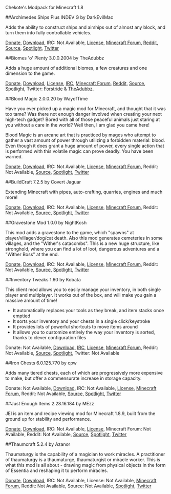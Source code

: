 Chekote's Modpack for Minecraft 1.8

##Archimedes Ships Plus INDEV G by DarkEvilMac

Adds the ability to construct ships and airships out of almost any block, and turn them into fully controllable vehicles.

[Donate](https://www.patreon.com/darkevilmac), [Download](http://mods.curse.com/mc-mods/minecraft/228029-archimedes-ships-plus-flying-houses-flying-houses#t1:other-downloads), IRC: Not Available, [License](https://github.com/darkevilmac/archimedes-ships-plus/blob/master/LICENSE), [Minecraft Forum](http://www.minecraftforum.net/forums/mapping-and-modding/minecraft-mods/2364835), [Reddit](https://www.reddit.com/r/feedthebeast/comments/44dxcm/archimedes_ships_plus_movingworld_rewrite_begins/), [Source](https://github.com/darkevilmac/archimedes-ships-plus), [Spotlight](https://www.youtube.com/watch?v=RhiybUoIFsk#t=530), [Twitter](https://twitter.com/darkevilmac)

##Biomes 'o' Plenty 3.0.0.2004 by TheAdubbz

Adds a huge amount of additional biomes, a few creatures and one dimension to the game.

[Donate](http://www.reddit.com/r/biomesoplenty/wiki/donate), [Download](http://files.minecraftforge.net/BiomesOPlenty), [License](http://creativecommons.org/licenses/by-nc-nd/4.0), [IRC](http://webchat.esper.net/?channels=biomesoplenty), [Minecraft Forum](http://www.minecraftforum.net/topic/1495041-172-forge-biomes-o-plenty-were-back), [Reddit](http://www.reddit.com/r/biomesoplenty), [Source](https://github.com/Glitchfiend/BiomesOPlenty), [Spotlight](https://www.youtube.com/watch?v=Qnl7MaSCiRg), Twitter: [Forstride](https://twitter.com/Forstride) & [TheAdubbz](https://twitter.com/TheAdubbz).

##Blood Magic 2.0.0.20 by WayofTime

Have you ever picked up a magic mod for Minecraft, and thought that it was too tame? Was there not enough danger involved when creating your next high-tech gadget? Bored with all of those peaceful animals just staring at you without a care in the world? Well then, I am glad you came here!

Blood Magic is an arcane art that is practiced by mages who attempt to gather a vast amount of power through utilizing a forbidden material: blood. Even though it does grant a huge amount of power, every single action that is performed with this volatile magic can prove deadly. You have been warned.

[Donate](https://www.paypal.com/cgi-bin/webscr?cmd=_s-xclick&hosted_button_id=J7SNY7L82PQ82), [Download](http://minecraft.curseforge.com/projects/blood-magic/files), IRC: Not Available, [License](http://creativecommons.org/licenses/by/4.0/), [Minecraft Forum](http://www.minecraftforum.net/topic/1899223), Reddit: Not Available, [Source](https://github.com/WayofTime/BloodMagic), [Spotlight](https://www.youtube.com/watch?v=TKK2Eu-jsJM), [Twitter](https://twitter.com/WayofTime)

##BuildCraft 7.2.5 by Covert Jaguar

Extending Minecraft with pipes, auto-crafting, quarries, engines and much more!

[Donate](http://www.patreon.com/SpaceToad), [Download](http://www.mod-buildcraft.com/download), IRC: Not Available, [License](http://www.mod-buildcraft.com/MMPL-1.0.txt), [Minecraft Forum](http://www.minecraftforum.net/topic/682920), Reddit: Not Available, [Source](https://github.com/BuildCraft/BuildCraft), [Spotlight](), [Twitter](https://twitter.com/SpaceToadCraft)

##Gravestone Mod 1.0.0 by NightKosh

This mod adds a gravestone to the game, which "spawns" at player/villager/dog/cat death. Also this mod generates cemeteries in some villages, and the "Wither's catacombs". This is a new huge structure, like stronghold, where you can find a lot of loot, dangerous adventures and a "Wither Boss" at the end.

[Donate](https://www.paypal.com/cgi-bin/webscr?cmd=_s-xclick&hosted_button_id=9EC38X4BQSQCA), [Download](http://gravestone.nightkosh.com/), IRC: Not Available, [License](http://en.wikipedia.org/wiki/GNU_Lesser_General_Public_License), [Minecraft Forum](http://www.minecraftforum.net/topic/1711328), Reddit: Not Available, [Source](https://github.com/NightKosh/GraveStone-mod), [Spotlight](https://www.youtube.com/watch?v=jPT83W-HFwA), [Twitter](https://twitter.com/NightKosh)

##Inventory Tweaks 1.60 by Kobata

This client mod allows you to easily manage your inventory, in both single player and multiplayer. It works out of the box, and will make you gain a massive amount of time!

* It automatically replaces your tools as they break, and item stacks once emptied
* It sorts your inventory and your chests in a single click/keystroke
* It provides lots of powerful shortcuts to move items around
* It allows you to customize entirely the way your inventory is sorted, thanks to clever configuration files

Donate: Not Available, [Download](http://minecraft.curseforge.com/projects/inventory-tweaks/files), [IRC](http://webchat.esper.net/?channels=inventorytweaks), [License](https://github.com/mkalam-alami/inventory-tweaks/blob/develop/LICENSE.md), [Minecraft Forum](http://www.minecraftforum.net/topic/1720872), Reddit: Not Available, [Source](https://github.com/Kobata/inventory-tweaks), [Spotlight](https://www.youtube.com/watch?v=1of4502m_c8), Twitter: Not Available

##Iron Chests 6.0.125.770 by cpw

Adds many tiered chests, each of which are progressively more expensive to make, but offer a commensurate increase in storage capacity.

Donate: Not Available, [Download](http://files.minecraftforge.net/IronChests2), IRC: Not Available, [License](http://www.gnu.org/copyleft/gpl.html), [Minecraft Forum](http://www.minecraftforum.net/topic/981855), Reddit: Not Available, [Source](https://github.com/cpw/ironchest), [Spotlight](https://www.youtube.com/watch?v=_l-Y3buIH18), [Twitter](https://twitter.com/minecraftcpw)

##Just Enough Items 2.28.16.184 by MEzz

JEI is an item and recipe viewing mod for Minecraft 1.8.9, built from the ground up for stability and performance.

[Donate](https://www.patreon.com/mezz), [Download](http://minecraft.curseforge.com/projects/just-enough-items-jei/files), IRC: Not Available, [License](http://minecraft.curseforge.com/projects/just-enough-items-jei/license), Minecraft Forum: Not Available, Reddit: Not Available, [Source](https://github.com/mezz/JustEnoughItems), [Spotlight](https://www.youtube.com/watch?v=j39wdC2d4XA), [Twitter](https://twitter.com/mezz_mc)


##Thaumcraft 5.2.4 by Azanor

Thaumaturgy is the capability of a magician to work miracles. A practitioner of thaumaturgy is a thaumaturge, thaumaturgist or miracle worker. This is what this mod is all about - drawing magic from physical objects in the form of Essentia and reshaping it to perform miracles.

[Donate](https://www.paypal.com/cgi-bin/webscr?cmd=_donations&business=88PFJA73AEFFW&lc=ZA&currency_code=USD&bn=PP%2dDonationsBF%3abtn_donate_LG%2egif%3aNonHosted), [Download](http://mods.curse.com/mc-mods/minecraft/223628-thaumcraft#t1:other-downloads), IRC: Not Available, License: Not Available, [Minecraft Forum](http://www.minecraftforum.net/topic/2011841-thaumcraft-41114-updated-2052014), Reddit: Not Available, Source: Not Available, [Spotlight](https://www.youtube.com/watch?v=u_xJj356v28&feature=kp), [Twitter](https://twitter.com/Azanor1)

